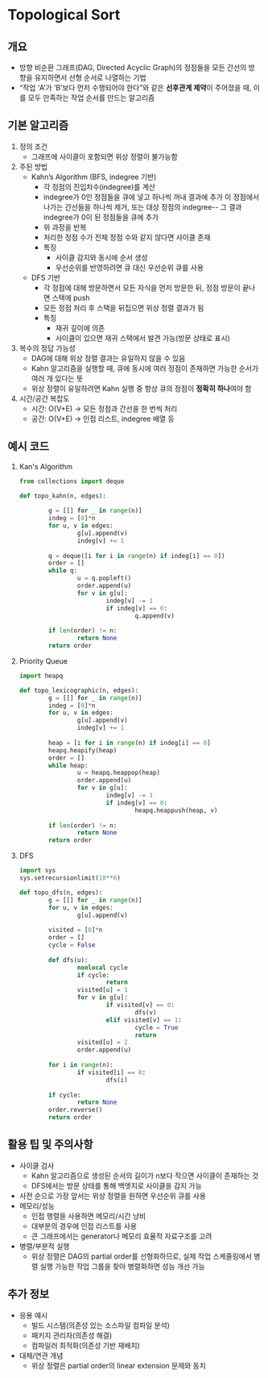 # Topological Sort

## 개요
- 방향 비순환 그래프(DAG, Directed Acyclic Graph)의 정점들을 모든 간선의 방향을 유지하면서 선형 순서로 나열하는 기법
- “작업 ‘A’가 ‘B’보다 먼저 수행되어야 한다”와 같은 **선후관계 제약**이 주어졌을 때, 이를 모두 만족하는 작업 순서를 만드는 알고리즘

## 기본 알고리즘
1. 정의 조건
    - 그래프에 사이클이 포함되면 위상 정렬이 불가능함
2. 주된 방법
    - Kahn’s Algorithm (BFS, indegree 기반)
        - 각 정점의 진입차수(indegree)를 계산
        - indegree가 0인 정점들을 큐에 넣고 하나씩 꺼내 결과에 추가
        이 정점에서 나가는 간선들을 하나씩 제거, 또는 대상 정점의 indegree--
        그 결과 indegree가 0이 된 정점들을 큐에 추가
        - 위 과정을 반복
        - 처리한 정점 수가 전체 정점 수와 같지 않다면 사이클 존재
        - 특징
            - 사이클 감지와 동시에 순서 생성
            - 우선순위를 반영하려면 큐 대신 우선순위 큐를 사용
    - DFS 기반
        - 각 정점에 대해 방문하면서 모든 자식을 먼저 방문한 뒤, 정점 방문이 끝나면 스택에 push
        - 모든 정점 처리 후 스택을 뒤집으면 위상 정렬 결과가 됨
        - 특징
            - 재귀 깊이에 의존
            - 사이클이 있으면 재귀 스택에서 발견 가능(방문 상태로 표시)
3. 복수의 정답 가능성
    - DAG에 대해 위상 정렬 결과는 유일하지 않을 수 있음
    - Kahn 알고리즘을 실행할 때, 큐에 동시에 여러 정점이 존재하면 가능한 순서가 여러 개 있다는 뜻
    - 위상 정렬이 유일하려면 Kahn 실행 중 항상 큐의 정점이 **정확히 하나**여야 함
4. 시간/공간 복잡도
    - 시간: O(V+E) → 모든 정점과 간선을 한 번씩 처리
    - 공간: O(V+E) → 인접 리스트, indegree 배열 등

## 예시 코드
1. Kan's Algorithm
    ```python
    from collections import deque

    def topo_kahn(n, edges):
            
            g = [[] for _ in range(n)]
            indeg = [0]*n
            for u, v in edges:
                    g[u].append(v)
                    indeg[v] += 1
            
            q = deque([i for i in range(n) if indeg[i] == 0])
            order = []
            while q:
                    u = q.popleft()
                    order.append(u)
                    for v in g[u]:
                            indeg[v] -= 1
                            if indeg[v] == 0:
                                    q.append(v)
            
            if len(order) != n:
                    return None
            return order
    ```

2. Priority Queue
    ```python
    import heapq

    def topo_lexicographic(n, edges):
            g = [[] for _ in range(n)]
            indeg = [0]*n
            for u, v in edges:
                    g[u].append(v)
                    indeg[v] += 1
            
            heap = [i for i in range(n) if indeg[i] == 0]
            heapq.heapify(heap)
            order = []
            while heap:
                    u = heapq.heappop(heap)
                    order.append(u)
                    for v in g[u]:
                            indeg[v] -= 1
                            if indeg[v] == 0:
                                    heapq.heappush(heap, v)
            
            if len(order) != n:
                    return None
            return order
    ```

3. DFS
    ```python
    import sys
    sys.setrecursionlimit(10**6)

    def topo_dfs(n, edges):
            g = [[] for _ in range(n)]
            for u, v in edges:
                    g[u].append(v)
            
            visited = [0]*n
            order = []
            cycle = False
            
            def dfs(u):
                    nonlocal cycle
                    if cycle:
                            return
                    visited[u] = 1
                    for v in g[u]:
                            if visited[v] == 0:
                                    dfs(v)
                            elif visited[v] == 1:
                                    cycle = True
                                    return
                    visited[u] = 2
                    order.append(u)
            
            for i in range(n):
                    if visited[i] == 0:
                            dfs(i)
            
            if cycle:
                    return None
            order.reverse()
            return order
    ```

## 활용 팁 및 주의사항
- 사이클 검사
    - Kahn 알고리즘으로 생성된 순서의 길이가 n보다 작으면 사이클이 존재하는 것
    - DFS에서는 방문 상태를 통해 백엣지로 사이클을 감지 가능
- 사전 순으로 가장 앞서는 위상 정렬을 원하면 우선순위 큐를 사용
- 메모리/성능
    - 인접 행렬을 사용하면 메모리/시간 낭비
    - 대부분의 경우에 인접 리스트를 사용
    - 큰 그래프에서는 generator나 메모리 효율적 자료구조를 고려
- 병렬/부분적 실행
    - 위상 정렬은 DAG의 partial order를 선형화하므로, 실제 작업 스케줄링에서 병렬 실행 가능한 작업 그룹을 찾아 병렬화하면 성능 개선 가능

## 추가 정보
- 응용 예시
    - 빌드 시스템(의존성 있는 소스파일 컴파일 분석)
    - 패키지 관리자(의존성 해결)
    - 컴파일러 최적화(의존성 기반 재배치)
- 대체/연관 개념
    - 위상 정렬은 partial order의 linear extension 문제와 동치